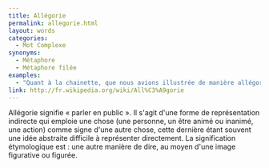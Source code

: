 ```yaml
---
title: Allégorie
permalink: allegorie.html
layout: words
categories:
  - Mot Complexe
synonyms:
  - Métaphore
  - Métaphore filée
examples:
  - "Quant à la chainette, que nous avions illustrée de manière allégorique la semaine dernière, nous y reviendrons plus loin dans le cours."
link: http://fr.wikipedia.org/wiki/All%C3%A9gorie
---
```


Allégorie signifie « parler en public ». Il s'agit d'une forme de représentation indirecte qui emploie une chose (une personne, un être animé ou inanimé, une action) comme signe d'une autre chose, cette dernière étant souvent une idée abstraite difficile à représenter directement. La signification étymologique est : une autre manière de dire, au moyen d'une image figurative ou figurée.
